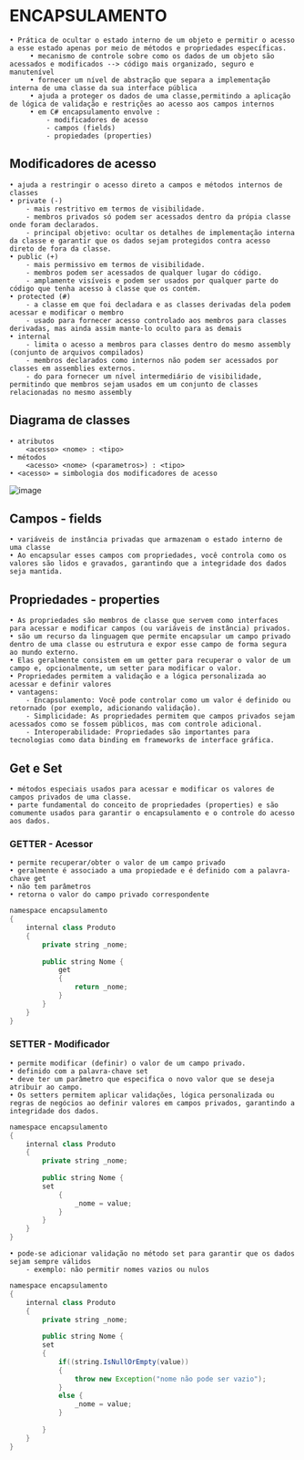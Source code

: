 # ENCAPSULAMENTO
   	• Prática de ocultar o estado interno de um objeto e permitir o acesso a esse estado apenas por meio de métodos e propriedades específicas.
		 • mecanismo de controle sobre como os dados de um objeto são acessados e modificados --> código mais organizado, seguro e manutenível
		 • fornecer um nível de abstração que separa a implementação interna de uma classe da sua interface pública
		 • ajuda a proteger os dados de uma classe,permitindo a aplicação de lógica de validação e restrições ao acesso aos campos internos
		 • em C# encapsulamento envolve :
			 - modificadores de acesso
			 - campos (fields)
			 - propiedades (properties)
    
## Modificadores de acesso
	• ajuda a restringir o acesso direto a campos e métodos internos de classes
	• private (-)
		- mais restritivo em termos de visibilidade.
		- membros privados só podem ser acessados dentro da própia classe onde foram declarados.
		- principal objetivo: ocultar os detalhes de implementação interna da classe e garantir que os dados sejam protegidos contra acesso direto de fora da classe.
	• public (+)
		- mais permissivo em termos de visibilidade.
		- membros podem ser acessados de qualquer lugar do código.
		- amplamente visíveis e podem ser usados por qualquer parte do código que tenha acesso à classe que os contém.
	• protected (#) 
		- a classe em que foi decladara e as classes derivadas dela podem acessar e modificar o membro
		- usado para fornecer acesso controlado aos membros para classes derivadas, mas ainda assim mante-lo oculto para as demais
	• internal
		- limita o acesso a membros para classes dentro do mesmo assembly (conjunto de arquivos compilados)
		- membros declarados como internos não podem ser acessados por classes em assemblies externos.
		- do para fornecer um nível intermediário de visibilidade, permitindo que membros sejam usados em um conjunto de classes relacionadas no mesmo assembly
  
## Diagrama de classes
	• atributos
		<acesso> <nome> : <tipo>
	• métodos
		<acesso> <nome> (<parametros>) : <tipo>
	• <acesso> = simbologia dos modificadores de acesso


![image](https://github.com/user-attachments/assets/091a4d90-1296-41ad-a61b-44fa749576e7)


## Campos - fields
	• variáveis de instância privadas que armazenam o estado interno de uma classe
	• Ao encapsular esses campos com propriedades, você controla como os valores são lidos e gravados, garantindo que a integridade dos dados seja mantida.
## Propriedades - properties
	• As propriedades são membros de classe que servem como interfaces para acessar e modificar campos (ou variáveis de instância) privados. 
	• são um recurso da linguagem que permite encapsular um campo privado dentro de uma classe ou estrutura e expor esse campo de forma segura ao mundo externo.
	• Elas geralmente consistem em um getter para recuperar o valor de um campo e, opcionalmente, um setter para modificar o valor. 
	• Propriedades permitem a validação e a lógica personalizada ao acessar e definir valores
	• vantagens:
		- Encapsulamento: Você pode controlar como um valor é definido ou retornado (por exemplo, adicionando validação).
		- Simplicidade: As propriedades permitem que campos privados sejam acessados como se fossem públicos, mas com controle adicional. 
		- Interoperabilidade: Propriedades são importantes para tecnologias como data binding em frameworks de interface gráfica.

## Get e Set
	• métodos especiais usados para acessar e modificar os valores de campos privados de uma classe. 
	• parte fundamental do conceito de propriedades (properties) e são comumente usados para garantir o encapsulamento e o controle do acesso aos dados.

### GETTER - Acessor
	• permite recuperar/obter o valor de um campo privado
	• geralmente é associado a uma propiedade e é definido com a palavra-chave get
	• não tem parâmetros
	• retorna o valor do campo privado correspondente
	
```.java
namespace encapsulamento
{
    internal class Produto
    {
        private string _nome;
        
        public string Nome {
            get
            {
                return _nome;
            }
        }
    }
}
```

### SETTER - Modificador
	• permite modificar (definir) o valor de um campo privado. 
	• definido com a palavra-chave set 
	• deve ter um parâmetro que especifica o novo valor que se deseja atribuir ao campo. 
	• Os setters permitem aplicar validações, lógica personalizada ou regras de negócios ao definir valores em campos privados, garantindo a integridade dos dados.

```.java
namespace encapsulamento
{
    internal class Produto
    {
        private string _nome;
        
        public string Nome {
        set
            {
                _nome = value;
            }
        }
    }
}
```

	• pode-se adicionar validação no método set para garantir que os dados sejam sempre válidos
		- exemplo: não permitir nomes vazios ou nulos

```.java
namespace encapsulamento
{
    internal class Produto
    {
        private string _nome;
        
        public string Nome {
        set
        {
		    if((string.IsNullOrEmpty(value))
			{
			    throw new Exception("nome não pode ser vazio");
			}
			else {
			    _nome = value;
			}
            
        }
    }
}
```
